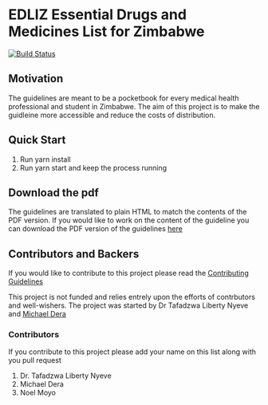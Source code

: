 # EDLIZ Essential Drugs and Medicines List  for Zimbabwe

[![Build Status](https://dev.azure.com/Devshopzw/EDLIZ/_apis/build/status/EDLIZ-CI?branchName=master)](https://dev.azure.com/Devshopzw/EDLIZ/_build/latest?definitionId=10?branchName=master)

## Motivation

The guidelines are meant to be a pocketbook for every medical health professional and student in Zimbabwe. The aim of this project is to make the guidleine more accessible and reduce the costs of distribution.

## Quick Start
1. Run yarn install
1. Run yarn start and keep the process running

## Download the pdf

The guidelines are translated to plain HTML to match the contents of the PDF version. If you would like to work on the content of the guideline you can download the PDF version of the guidelines [here](https://1drv.ms/b/s!Ao4d2kZfYkv5hKMKSW9x8-X-pE0zIg)

## Contributors and Backers

If you would like to contribute to this project please read the [Contributing Guidelines](https://github.com/michaeldera/edliz/blob/master/CONTRIBUTING.md)

This project is not funded and relies entrely upon the  efforts of contrbutors and well-wishers.
The project was started by Dr Tafadzwa Liberty Nyeve and  [Michael Dera](https://www.github.com/michaeldera)

### Contributors

If you contribute to this  project please add your name on this list along with you pull request

1. Dr. Tafadzwa Liberty Nyeve
1. Michael Dera
1. Noel Moyo
